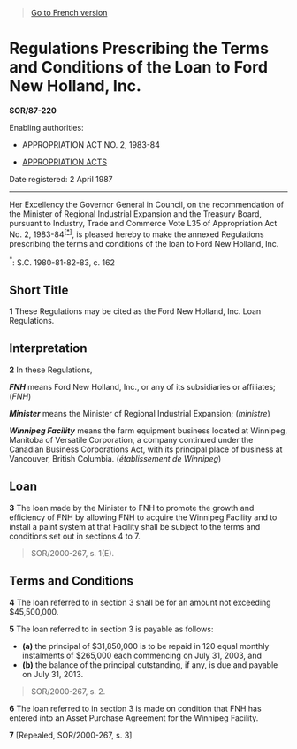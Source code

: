 > [Go to French version](/fr/Règlements/Décrets,%20ordonnances%20et%20règlements%20statutaires/87/220.md)

# Regulations Prescribing the Terms and Conditions of the Loan to Ford New Holland, Inc.

**SOR/87-220**

Enabling authorities: 
- APPROPRIATION ACT NO. 2, 1983-84

- [APPROPRIATION ACTS](/en/Acts/Revised%20Statutes%20of%20Canada/Z/Z-01.md)

Date registered: 2 April 1987

----------

Her Excellency the Governor General in Council, on the recommendation of the Minister of Regional Industrial Expansion and the Treasury Board, pursuant to Industry, Trade and Commerce Vote L35 of Appropriation Act No. 2, 1983-84<sup><a href='#fn_SOR-87-220_e_hq_4150'>[*]</a></sup>, is pleased hereby to make the annexed Regulations prescribing the terms and conditions of the loan to Ford New Holland, Inc.

<a name='fn_SOR-87-220_e_hq_4150'><sup>*</sup></a>: S.C. 1980-81-82-83, c. 162<br />




## Short Title


**1** These Regulations may be cited as the Ford New Holland, Inc. Loan Regulations.




## Interpretation


**2** In these Regulations,

***FNH*** means Ford New Holland, Inc., or any of its subsidiaries or affiliates; (*FNH*)

***Minister*** means the Minister of Regional Industrial Expansion; (*ministre*)

***Winnipeg Facility*** means the farm equipment business located at Winnipeg, Manitoba of Versatile Corporation, a company continued under the Canadian Business Corporations Act, with its principal place of business at Vancouver, British Columbia. (*établissement de Winnipeg*)




## Loan


**3** The loan made by the Minister to FNH to promote the growth and efficiency of FNH by allowing FNH to acquire the Winnipeg Facility and to install a paint system at that Facility shall be subject to the terms and conditions set out in sections 4 to 7.
> SOR/2000-267, s. 1(E).





## Terms and Conditions


**4** The loan referred to in section 3 shall be for an amount not exceeding $45,500,000.



**5** The loan referred to in section 3 is payable as follows:
- **(a)** the principal of $31,850,000 is to be repaid in 120 equal monthly instalments of $265,000 each commencing on July 31, 2003, and
- **(b)** the balance of the principal outstanding, if any, is due and payable on July 31, 2013.
> SOR/2000-267, s. 2.




**6** The loan referred to in section 3 is made on condition that FNH has entered into an Asset Purchase Agreement for the Winnipeg Facility.



**7** [Repealed, SOR/2000-267, s. 3]


